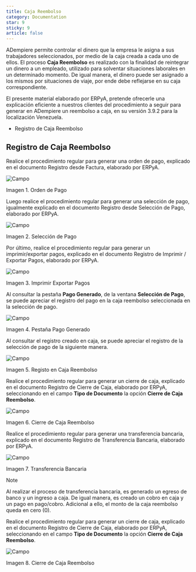 ```yaml
---
title: Caja Reembolso
category: Documentation
star: 9
sticky: 9
article: false
---
```


ADempiere permite controlar el dinero que la empresa le asigna a sus trabajadores seleccionados, por medio de la caja creada a cada uno de ellos. El proceso **Caja Reembolso** es realizado con la finalidad de reintegrar un dinero a un empleado, utilizado para solventar situaciones laborales en un determinado momento. De igual manera, el dinero puede ser asignado a los mismos por situaciones de viaje, por ende debe reflejarse en su caja correspondiente.

El presente material elaborado por ERPyA, pretende ofrecerle una explicación eficiente a nuestros clientes del procedimiento a seguir para generar en ADempiere un reembolso a caja, en su versión 3.9.2 para la localización Venezuela.

- Registro de Caja Reembolso

## Registro de Caja Reembolso

Realice el procedimiento regular para generar una orden de pago, explicado en el documento Registro desde Factura, elaborado por ERPyA.

![Campo](/assets/img/docs/balance-management/ges-balance-image206.png)

Imagen 1. Orden de Pago

Luego realice el procedimiento regular para generar una selección de pago, igualmente explicado en el documento Registro desde Selección de Pago, elaborado por ERPyA.

![Campo](/assets/img/docs/balance-management/ges-balance-image207.png)

Imagen 2. Selección de Pago

Por último, realice el procedimiento regular para generar un imprimir/exportar pagos, explicado en el documento Registro de Imprimir / Exportar Pagos, elaborado por ERPyA.

![Campo](/assets/img/docs/balance-management/ges-balance-image208.png)

Imagen 3. Imprimir Exportar Pagos

Al consultar la pestaña **Pago Generado**, de la ventana **Selección de Pago**, se puede apreciar el registro del pago en la caja reembolso seleccionada en la selección de pago.

![Campo](/assets/img/docs/balance-management/ges-balance-image209.png)

Imagen 4. Pestaña Pago Generado

Al consultar el registro creado en caja, se puede apreciar el registro de la selección de pago de la siguiente manera.

![Campo](/assets/img/docs/balance-management/ges-balance-image210.png)

Imagen 5. Registo en Caja Reembolso

Realice el procedimiento regular para generar un cierre de caja, explicado en el documento Registro de Cierre de Caja, elaborado por ERPyA, seleccionando en el campo **Tipo de Documento** la opción **Cierre de Caja Reembolso**.

![Campo](/assets/img/docs/balance-management/ges-balance-image211.png)

Imagen 6. Cierre de Caja Reembolso

Realice el procedimiento regular para generar una transferencia bancaria, explicado en el documento Registro de Transferencia Bancaria, elaborado por ERPyA.

![Campo](/assets/img/docs/balance-management/ges-balance-image212.png)

Imagen 7. Transferencia Bancaria

Note

Al realizar el proceso de transferencia bancaria, es generado un egreso de banco y un ingreso a caja. De igual manera, es creado un cobro en caja y un pago en pago/cobro. Adicional a ello, el monto de la caja reembolso queda en cero (0).

Realice el procedimiento regular para generar un cierre de caja, explicado en el documento Registro de Cierre de Caja, elaborado por ERPyA, seleccionando en el campo **Tipo de Documento** la opción **Cierre de Caja Reembolso**.

![Campo](/assets/img/docs/balance-management/ges-balance-image213.png)

Imagen 8. Cierre de Caja Reembolso